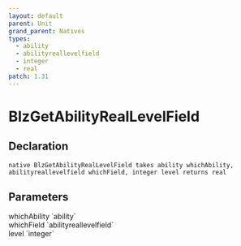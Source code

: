 ```yaml
---
layout: default
parent: Unit
grand_parent: Natives
types:
  - ability
  - abilityreallevelfield
  - integer
  - real
patch: 1.31
---
```


# BlzGetAbilityRealLevelField

## Declaration

```
native BlzGetAbilityRealLevelField takes ability whichAbility, abilityreallevelfield whichField, integer level returns real
```

## Parameters
<dl>
  <dt>whichAbility `ability`</dt>
  <dd></dd>

  <dt>whichField `abilityreallevelfield`</dt>
  <dd></dd>

  <dt>level `integer`</dt>
  <dd></dd>
</dl>
